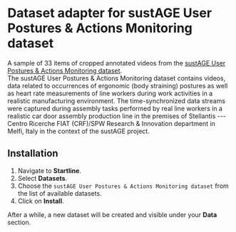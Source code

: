 # Dataset adapter for sustAGE User Postures & Actions Monitoring dataset

A sample of 33 items of cropped annotated videos from the [sustAGE User Postures & Actions Monitoring dataset](https://data.niaid.nih.gov/resources?id=zenodo_7043786). \
The sustAGE User Postures & Actions Monitoring dataset contains videos, data related to occurrences of ergonomic (body straining) postures as well as heart rate measurements of line workers during work activities in a realistic manufacturing environment. 
The time-synchronized data streams were captured during assembly tasks performed by real line workers in a realistic car door assembly production line in the premises of Stellantis --- Centro Ricerche FIAT (CRF)/SPW Research & Innovation department in Melfi, Italy in the context of the sustAGE project.

## Installation

1. Navigate to **Startline**.
2. Select **Datasets**.
3. Choose the `sustAGE User Postures & Actions Monitoring dataset` from the list of available datasets.
4. Click on **Install**.

After a while, a new dataset will be created and visible under your **Data** section.
